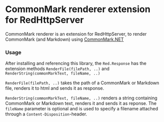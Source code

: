 # CommonMark renderer extension for RedHttpServer
CommonMark renderer is an extension for RedHttpServer, to render CommonMark (and Markdown) using [CommonMark.NET](https://github.com/Knagis/CommonMark.NET)

### Usage
After installing and referencing this library, the `Red.Response` has the extension methods 
`RenderFile(filePath, ..)` and `RenderString(commonMarkText, fileName, ..)`

`RenderFile(filePath, ..)` takes the path of a CommonMark or Markdown file, renders it to html and sends it as response.

`RenderString(commonMarkText, fileName, ..)` renders a string containing CommonMark or Markdown text, renders it and sends it as reponse.
The `fileName` parameter is optional and is used to specify a filename attached through a `Content-Disposition`-header.
